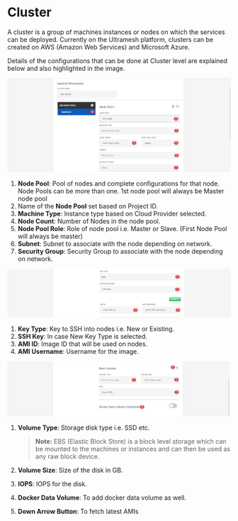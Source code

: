 # Cluster

A cluster is a group of machines instances or nodes on which the services can be deployed. Currently on the Ultramesh platform, clusters can be created on AWS (Amazon Web Services) and Microsoft Azure. 

Details of the configurations that can be done at Cluster level are explained below and also highlighted in the image.

![1](imgs\1.jpg)

1. **Node Pool**: Pool of nodes and complete configurations for that node. Node Pools can be more than one. 1st node pool will always be Master node pool
2. Name of the **Node Pool** set based on Project ID.
3. **Machine Type**: Instance type based on Cloud Provider selected. 
4. **Node Count**: Number of Nodes in the node pool.
5. **Node Pool Role**: Role of node pool i.e. Master or Slave. (First Node Pool will always be master)
6. **Subnet**: Subnet to associate with the node depending on network.
7. **Security Group**: Security Group to associate with the node depending on network.

![1](imgs\2.jpg)

1. **Key Type**: Key to SSH into nodes i.e. New or Existing.
2. **SSH Key**: In case New Key Type is selected.
3. **AMI ID**: Image ID that will be used on nodes.
4. **AMI Username**: Username for the image.

![3](imgs\3.jpg)

1. **Volume Type**: Storage disk type i.e. SSD etc. 

   > **Note:** EBS (Elastic Block Store) is a block level storage which can be mounted to the machines or instances and can then be used as any raw block device.

2. **Volume Size**: Size of the disk in GB.

3. **IOPS**: IOPS for the disk.

4. **Docker Data Volume**: To add docker data volume as well.

5. **Down Arrow Button**: To fetch latest AMIs
